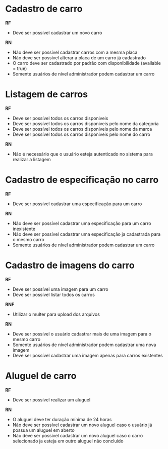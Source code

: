 # Cadastro de carro

**RF**
- Deve ser possível cadastrar um novo carro

**RN**
- Não deve ser possível cadastrar carros com a mesma placa
- Não deve ser possível alterar a placa de um carro já cadastrado
- O carro deve ser cadastrado por padrão com disponibilidade (available = true)
- Somente usuários de nível administrador podem cadastrar um carro

# Listagem de carros

**RF**
- Deve ser possível todos os carros disponiveis
- Deve ser possível todos os carros disponiveis pelo nome da categoria
- Deve ser possível todos os carros disponiveis pelo nome da marca
- Deve ser possível todos os carros disponiveis pelo nome do carro

**RN**
- Não é necessário que o usuário esteja autenticado no sistema para realizar a listagem

# Cadastro de especificação no carro

**RF**
- Deve ser possível cadastrar uma especificação para um carro

**RN**
- Não deve ser possível cadastrar uma especificação para um carro inexistente
- Não deve ser possível cadastrar uma especificação ja cadastrada para o mesmo carro
- Somente usuários de nível administrador podem cadastrar um carro

# Cadastro de imagens do carro

**RF**
- Deve ser possível uma imagem para um carro
- Deve ser possível listar todos os carros

**RNF**
- Utilizar o multer para upload dos arquivos

**RN**
- Deve ser possível o usuário cadastrar mais de uma imagem para o mesmo carro
- Somente usuários de nível administrador podem cadastrar uma nova imagem
- Deve ser possível cadastrar uma imagem apenas para carros existentes

# Aluguel de carro

**RF**
- Deve ser possível realizar um aluguel

**RN**
- O aluguel deve ter duração mínima de 24 horas
- Não deve ser possível cadastrar um novo aluguel caso o usuário já possua um aluguel em aberto
- Não deve ser possível cadastrar um novo aluguel caso o carro selecionado ja esteja em outro aluguel não concluído

